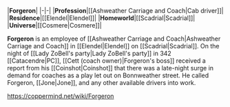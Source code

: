 |**Forgeron**|
|-|-|
|**Profession**|[[Ashweather Carriage and Coach\|Cab driver]]|
|**Residence**|[[Elendel\|Elendel]]|
|**Homeworld**|[[Scadrial\|Scadrial]]|
|**Universe**|[[Cosmere\|Cosmere]]|

**Forgeron** is an employee of [[Ashweather Carriage and Coach\|Ashweather Carriage and Coach]] in [[Elendel\|Elendel]] on [[Scadrial\|Scadrial]].
On the night of [[Lady ZoBell's party\|Lady ZoBell's party]] in 342 [[Catacendre\|PC]], [[Cett (coach owner)\|Forgeron's boss]] received a report from his [[Coinshot\|Coinshot]] that there was a late-night surge in demand for coaches as a play let out on Bonnweather street. He called Forgeron, [[Jone\|Jone]], and any other available drivers into work.



https://coppermind.net/wiki/Forgeron
